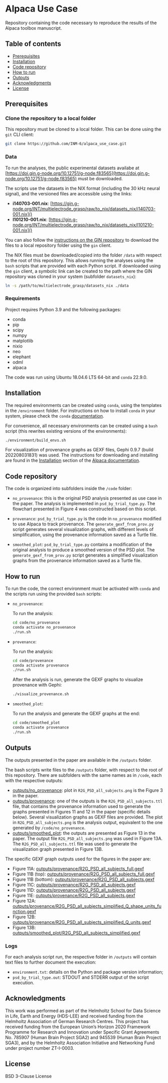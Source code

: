 # Alpaca Use Case

Repository containing the code necessary to reproduce the results of the 
Alpaca toolbox manuscript.


## Table of contents
  - [Prerequisites](#prerequisites)
  - [Installation](#installation)
  - [Code repository](#code-repository)
  - [How to run](#how-to-run)
  - [Outputs](#outputs)
  - [Acknowledgments](#acknowledgments)
  - [License](#license)


## Prerequisites


### Clone the repository to a local folder

This repository must be cloned to a local folder. This can be done using the 
`git` CLI client:

```bash
git clone https://github.com/INM-6/alpaca_use_case.git
```


### Data

To run the analyses, the public experimental datasets availabe at 
[https://doi.gin.g-node.org/10.12751/g-node.f83565](https://doi.gin.g-node.org/10.12751/g-node.f83565)
must be downloaded.

The scripts use the datasets in the NIX format (including the 30 kHz neural
signal), and the versioned files are accessible using the links:

* **i140703-001.nix**: [https://gin.g-node.org/INT/multielectrode_grasp/raw/to_nix/datasets_nix/i140703-001.nix]()
* **l101210-001.nix**: [https://gin.g-node.org/INT/multielectrode_grasp/raw/to_nix/datasets_nix/l101210-001.nix]()

You can also follow the [instructions on the GIN repository](https://gin.g-node.org/INT/multielectrode_grasp)
to download the files to a local repository folder using the `gin` client.

The NIX files must be downloaded/copied into the folder `/data` with respect
to the root of this repository. This allows running the analyses using the
`bash` scripts that are provided with each Python script. If downloaded using
the `gin` client, a symbolic link can be created to the path where the GIN
repository was cloned in your system (subfolder `datasets_nix`):

```bash
ln -s /path/to/multielectrode_grasp/datasets_nix ./data
```


### Requirements

Project requires Python 3.9 and the following packages:

- conda
- pip
- scipy
- numpy
- matplotlib
- nixio
- neo
- elephant
- odml
- alpaca

The code was run using Ubuntu 18.04.6 LTS 64-bit and `conda` 22.9.0.


## Installation

The required environments can be created using `conda`, using the templates in
the `/environment` folder. For instructions on how to install `conda` in your
system, please check the `conda` [documentation](https://conda.io/projects/conda/en/latest/user-guide/install/index.html). 

For convenience, all necessary environments can be created using a `bash`
script (this rewrites existing versions of the environments):

```bash
./environment/build_envs.sh
```

For visualization of provenance graphs as GEXF files, Gephi 0.9.7 (build 
202208031831) was used. The instructions for downloading and installing are
found in the [Installation](https://alpaca-prov.readthedocs.io/en/latest/install.html#external-tools-for-provenance-visualization) section of the 
[Alpaca documentation](https://alpaca-prov.readthedocs.io/).


## Code repository

The code is organized into subfolders inside the `/code` folder:

* `no_provenance`: this is the original PSD analysis presented as use case
   in the paper. The analysis is implemented in `psd_by_trial_type.py`. The
   flowchart presented in Figure 4 was constructed based on this script.

* `provenance`: `psd_by_trial_type.py` is the code in `no_provenance` modified 
  to use Alpaca to track provenance. The `generate_gexf_from_prov.py` script 
  generates several visualization graphs, with different levels of 
  simplification, using the provenance information saved as a Turtle file.

* `smoothed_plot`: `psd_by_trial_type.py` contains a modification of the 
  original analysis to produce a smoothed version of the PSD plot. The 
  `generate_gexf_from_prov.py` script generates a simplified visualization 
  graphs from the provenance information saved as a Turtle file.


## How to run

To run the code, the correct environment must be activated with `conda` and
the scripts run using the provided `bash` scripts:

* `no_provenance`:

   To run the analysis:

   ```bash
   cd code/no_provenance
   conda activate no_provenance
   ./run.sh
   ```

* `provenance`:

   To run the analysis:

   ```bash
   cd code/provenance
   conda activate provenance
   ./run.sh
   ```
  
   After the analysis is run, generate the GEXF graphs to visualize provenance
   with Gephi:

   ```bash
   ./visualize_provenance.sh
   ```

* `smoothed_plot`:

   To run the analysis and generate the GEXF graphs at the end:

   ```bash
   cd code/smoothed_plot
   conda activate provenance
   ./run.sh
   ```

## Outputs

The outputs presented in the paper are available in the `/outputs` folder.

The bash scripts write files to the `/outputs` folder, with respect to
the root of this repository. There are subfolders with the same names as
in `/code`, each with the respective outputs:

* [outputs/no_provenance](): plot in `R2G_PSD_all_subjects.png` is the 
  Figure 3 in the paper.  
* [outputs/provenance](): one of the outputs is the `R2G_PSD_all_subjects.ttl`
  file, that contains the provenance information used to generate the graphs
  presented in Figures 11 and 12 in the paper (specific details below).
  Several visualization graphs as GEXF files are provided. The plot in
  `R2G_PSD_all_subjects.png` is the analysis output, equivalent to the one
  generated by `/code/no_provenance`.
* [outputs/smoothed_plot](): the outputs are presented as Figure 13 in the
  paper. The output file `R2G_PSD_all_subjects.png` was used in Figure 13A. The
  `R2G_PSD_all_subjects.ttl` file was used to generate the visualization graph
  presented in Figure 13B.  


The specific GEXF graph outputs used for the figures in the paper are:

* Figure 11A: [outputs/provenance/R2G_PSD_all_subjects_full.gexf]()
* Figure 11B (top): [outputs/provenance/R2G_PSD_all_subjects_full.gexf]()
* Figure 11B (bottom): [outputs/provenance/R2G_PSD_all_subjects.gexf]()
* Figure 11C: [outputs/provenance/R2G_PSD_all_subjects.gexf]()
* Figure 11D: [outputs/provenance/R2G_PSD_all_subjects.gexf]()
* Figure 11E: [outputs/provenance/R2G_PSD_all_subjects.gexf]()
* Figure 12A: [outputs/provenance/R2G_PSD_all_subjects_simplified_Q_shape_units_function.gexf]()
* Figure 12B: [outputs/provenance/R2G_PSD_all_subjects_simplified_Q_units.gexf]()
* Figure 13B: [outputs/smoothed_plot/R2G_PSD_all_subjects_simplified.gexf]()


### Logs

For each analysis script run, the respective folder in `/outputs` will 
contain text files to further document the execution:
* `environment.txt`: details on the Python and package version information;
* `psd_by_trial_type.out`: STDOUT and STDERR output of the script execution.


## Acknowledgments

This work was performed as part of the Helmholtz School for Data Science in 
Life, Earth and Energy (HDS-LEE) and received funding from the Helmholtz 
Association of German Research Centres. This project has received funding from 
the European Union’s Horizon 2020 Framework Programme for Research and 
Innovation under Specific Grant Agreements No. 785907 (Human Brain Project 
SGA2) and 945539 (Human Brain Project SGA3), and by the Helmholtz Association 
Initiative and Networking Fund under project number ZT-I-0003.


## License

BSD 3-Clause License
